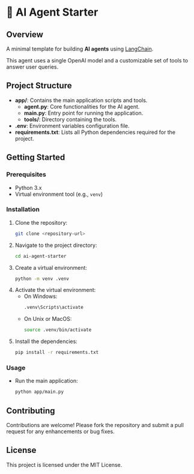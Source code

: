 # 🤖 AI Agent Starter

## Overview

A minimal template for building **AI agents** using [LangChain](https://github.com/langchain-ai/langchain).

This agent uses a single OpenAI model and a customizable set of tools to answer user queries.


## Project Structure

- **app/**: Contains the main application scripts and tools.
  - **agent.py**: Core functionalities for the AI agent.
  - **main.py**: Entry point for running the application.
  - **tools/**: Directory containing the tools.
- **.env**: Environment variables configuration file.
- **requirements.txt**: Lists all Python dependencies required for the project.

## Getting Started

### Prerequisites

- Python 3.x
- Virtual environment tool (e.g., `venv`)

### Installation

1. Clone the repository:
   ```bash
   git clone <repository-url>
   ```
2. Navigate to the project directory:
   ```bash
   cd ai-agent-starter
   ```
3. Create a virtual environment:
   ```bash
   python -m venv .venv
   ```
4. Activate the virtual environment:
   - On Windows:
     ```bash
     .venv\Scripts\activate
     ```
   - On Unix or MacOS:
     ```bash
     source .venv/bin/activate
     ```
5. Install the dependencies:
   ```bash
   pip install -r requirements.txt
   ```

### Usage

- Run the main application:
  ```bash
  python app/main.py
  ```

## Contributing

Contributions are welcome! Please fork the repository and submit a pull request for any enhancements or bug fixes.

## License

This project is licensed under the MIT License.
